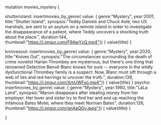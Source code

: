 mutation movies_mystery {

  shutterisland: insertmovies_by_genre(
    value: { 
      genre:"Mystery", 
      year:2001,
      title:"Shutter Island",
      synopsis:"Teddy Daniels and Chuck Aule, two US marshals, are sent to an asylum on a remote island in order to investigate the disappearance of a patient, where Teddy uncovers a shocking truth about the place.",
      duration:144,
      thumbnail:"https://i.imgur.com/F9AwYzQ.mp4"}) {
    value{title}
  }

   knnivesout: insertmovies_by_genre(
    value: { 
      genre:"Mystery", 
      year:2020,
      title:"Knives Out",
      synopsis:"The circumstances surrounding the death of crime novelist Harlan Thrombey are mysterious, but there's one thing that renowned Detective Benoit Blanc knows for sure -- everyone in the wildly dysfunctional Thrombey family is a suspect. Now, Blanc must sift through a web of lies and red herrings to uncover the truth.",
      duration:139,
      thumbnail:"https://i.imgur.com/XmUWFso.mp4"}) {
    value{title}
  }
     psycho: insertmovies_by_genre(
    value: { 
      genre:"Mystery", 
      year:1960,
      title:"LaLa Land",
      synopsis:"Marion disappears after stealing money from her employer. Her lover and sister try to find her and end up reaching the infamous Bates Motel, where they meet Norman Bates",
      duration:126,
      thumbnail:"https://i.imgur.com/qnAaQGy.jpeg"}) {
    value{title}
  }

}